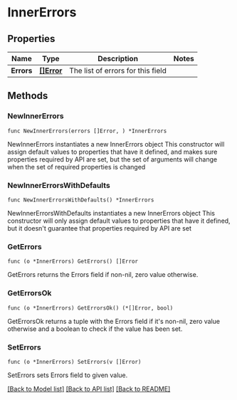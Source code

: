 # InnerErrors

## Properties

Name | Type | Description | Notes
------------ | ------------- | ------------- | -------------
**Errors** | [**[]Error**](Error.md) | The list of errors for this field | 

## Methods

### NewInnerErrors

`func NewInnerErrors(errors []Error, ) *InnerErrors`

NewInnerErrors instantiates a new InnerErrors object
This constructor will assign default values to properties that have it defined,
and makes sure properties required by API are set, but the set of arguments
will change when the set of required properties is changed

### NewInnerErrorsWithDefaults

`func NewInnerErrorsWithDefaults() *InnerErrors`

NewInnerErrorsWithDefaults instantiates a new InnerErrors object
This constructor will only assign default values to properties that have it defined,
but it doesn't guarantee that properties required by API are set

### GetErrors

`func (o *InnerErrors) GetErrors() []Error`

GetErrors returns the Errors field if non-nil, zero value otherwise.

### GetErrorsOk

`func (o *InnerErrors) GetErrorsOk() (*[]Error, bool)`

GetErrorsOk returns a tuple with the Errors field if it's non-nil, zero value otherwise
and a boolean to check if the value has been set.

### SetErrors

`func (o *InnerErrors) SetErrors(v []Error)`

SetErrors sets Errors field to given value.



[[Back to Model list]](../README.md#documentation-for-models) [[Back to API list]](../README.md#documentation-for-api-endpoints) [[Back to README]](../README.md)


